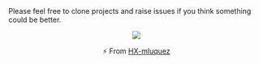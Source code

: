 <div align="center" width="50">
</div>
Please feel free to clone projects and raise issues if you think something could be better.
<div align="center">
 
  
  ![](./henry.svg)

⚡ From [HX-mluquez](https://github.com/HX-mluquez)
